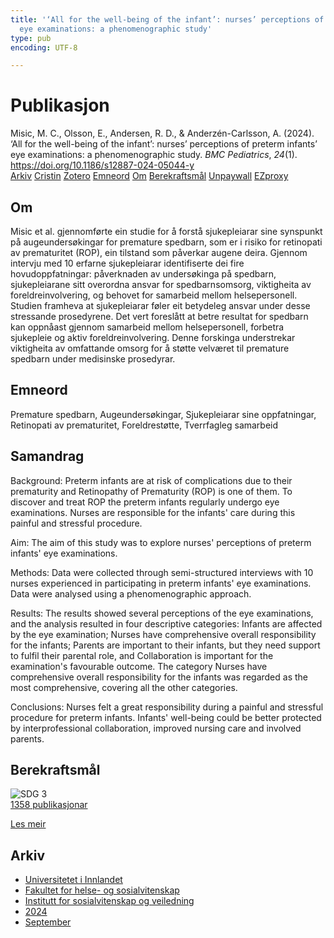```yaml
---
title: '‘All for the well-being of the infant’: nurses’ perceptions of preterm infants’
  eye examinations: a phenomenographic study'
type: pub
encoding: UTF-8

---
```

<h1>Publikasjon</h1>
<article id="csl-bib-container-37HHXUJ4" class="csl-bib-container">
  <div class="csl-bib-body"> <div class="csl-entry">Misic, M. C., Olsson, E., Andersen, R. D., &#38; Anderzén-Carlsson, A. (2024). ‘All for the well-being of the infant’: nurses’ perceptions of preterm infants’ eye examinations: a phenomenographic study. <i>BMC Pediatrics</i>, <i>24</i>(1). <a href="https://doi.org/10.1186/s12887-024-05044-y">https://doi.org/10.1186/s12887-024-05044-y</a></div> </div>
  <div class="csl-bib-buttons">
    <a href="#taxonomy-article-37HHXUJ4" alt="archive" class="csl-bib-button">Arkiv</a>
    <a href="https://app.cristin.no/results/show.jsf?id=2299712" alt="Cristin" class="csl-bib-button">Cristin</a>
    <a href="http://zotero.org/groups/5881554/items/37HHXUJ4" alt="Zotero" class="csl-bib-button">Zotero</a>
    <a href="#keywords-article-37HHXUJ4" alt="keywords" class="csl-bib-button">Emneord</a>
    <a href="#about-article-37HHXUJ4" alt="about_pub" class="csl-bib-button">Om</a>
    <a href="#sdg-article-37HHXUJ4" alt="sdg" class="csl-bib-button">Berekraftsmål</a>
    <a href="https://doi.org/10.1186/s12887-024-05044-y" alt="Unpaywall" class="csl-bib-button">Unpaywall</a>
    <a href="https://doi.org/10.1186/s12887-024-05044-y" alt="EZproxy" class="csl-bib-button">EZproxy</a>
  </div>
  <div id="csl-bib-meta-container-37HHXUJ4"></div>
</article>
<div id="csl-bib-meta-37HHXUJ4" class="csl-bib-meta">
  <article id="about-article-37HHXUJ4" class="about_pub-article">
    <h1>Om</h1>
    Misic et al. gjennomførte ein studie for å forstå sjukepleiarar sine synspunkt på augeundersøkingar for premature spedbarn, som er i risiko for retinopati av prematuritet (ROP), ein tilstand som påverkar augene deira. Gjennom intervju med 10 erfarne sjukepleiarar identifiserte dei fire hovudoppfatningar: påverknaden av undersøkinga på spedbarn, sjukepleiarane sitt overordna ansvar for spedbarnsomsorg, viktigheita av foreldreinvolvering, og behovet for samarbeid mellom helsepersonell. Studien framheva at sjukepleiarar føler eit betydeleg ansvar under desse stressande prosedyrene. Det vert foreslått at betre resultat for spedbarn kan oppnåast gjennom samarbeid mellom helsepersonell, forbetra sjukepleie og aktiv foreldreinvolvering. Denne forskinga understrekar viktigheita av omfattande omsorg for å støtte velværet til premature spedbarn under medisinske prosedyrar.
  </article>
  <article id="keywords-article-37HHXUJ4" class="keywords-article">
    <h1>Emneord</h1>
    Premature spedbarn, Augeundersøkingar, Sjukepleiarar sine oppfatningar, Retinopati av prematuritet, Foreldrestøtte, Tverrfagleg samarbeid
  </article>
  <article id="abstract-article-37HHXUJ4" class="abstract-article">
    <h1>Samandrag</h1>
    Background: Preterm infants are at risk of complications due to their prematurity and Retinopathy of Prematurity (ROP) is one of them. To discover and treat ROP the preterm infants regularly undergo eye examinations. Nurses are responsible for the infants' care during this painful and stressful procedure. 
 
Aim: The aim of this study was to explore nurses' perceptions of preterm infants' eye examinations. 
 
Methods: Data were collected through semi-structured interviews with 10 nurses experienced in participating in preterm infants' eye examinations. Data were analysed using a phenomenographic approach. 
 
Results: The results showed several perceptions of the eye examinations, and the analysis resulted in four descriptive categories: Infants are affected by the eye examination; Nurses have comprehensive overall responsibility for the infants; Parents are important to their infants, but they need support to fulfil their parental role, and Collaboration is important for the examination's favourable outcome. The category Nurses have comprehensive overall responsibility for the infants was regarded as the most comprehensive, covering all the other categories. 
 
Conclusions: Nurses felt a great responsibility during a painful and stressful procedure for preterm infants. Infants' well-being could be better protected by interprofessional collaboration, improved nursing care and involved parents.
  </article>
  <article id="sdg-article-37HHXUJ4" class="sdg-article">
    <h1>Berekraftsmål</h1>
    <div class="sdg-container"><div id="sdg3" class="sdg">
        <img src="{{< params subfolder >}}images/sdg/sdg03_nn.png" class="image" alt="SDG 3">
        <div class="sdg-overlay">
          <a href="/nn/archive/?key=?sdg=3#archive" class="sdg-publication-count"><span>1358</span> publikasjonar</a>
          <p><a href="https://fn.no/om-fn/fns-baerekraftsmaal/god-helse-og-livskvalitet?lang=nno-NO" class="sdg-read-more">Les meir</a></p>
        </div>
      </div></div>
  </article>
  <article id="taxonomy-article-37HHXUJ4" class="taxonomy-article">
    <h1>Arkiv</h1>
    <ul>
      <li>
        <a href="/nn/archive/?key=3DCRN523">Universitetet i Innlandet</a>
      </li>
      <li>
        <a href="/nn/archive/?key=IDKFS3MX">Fakultet for helse- og sosialvitenskap</a>
      </li>
      <li>
        <a href="/nn/archive/?key=CU4VFGCV">Institutt for sosialvitenskap og veiledning</a>
      </li>
      <li>
        <a href="/nn/archive/?key=85HRZ8WX">2024</a>
      </li>
      <li>
        <a href="/nn/archive/?key=WKRFRGSF">September</a>
      </li>
    </ul>
  </article>
</div>
